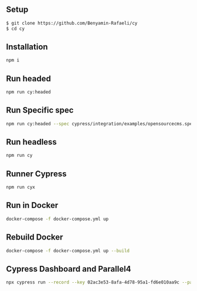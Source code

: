 Setup
------------
```sh
$ git clone https://github.com/Benyamin-Rafaeli/cy
$ cd cy
```

Installation
------------
```sh
npm i
```

Run headed
----------
```sh
npm run cy:headed
```

Run Specific spec
----------
```sh
npm run cy:headed --spec cypress/integration/examples/opensourcecms.spec.js
```

Run headless
----------
```sh
npm run cy
```

Runner Cypress
----------
```sh
npm run cyx
```

Run in Docker 
----------
```sh
docker-compose -f docker-compose.yml up
```

Rebuild Docker 
----------
```sh
docker-compose -f docker-compose.yml up --build
```

Cypress Dashboard and Parallel4
----------
```sh
npx cypress run --record --key 02ac3e53-8afa-4d78-95a1-fd6e010aa9c --parallel
```
